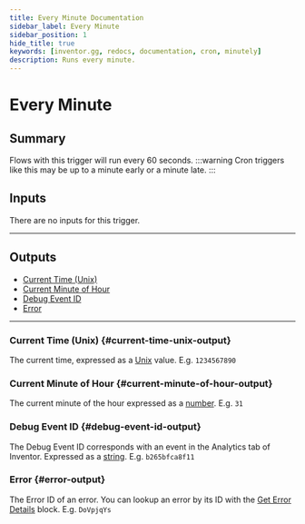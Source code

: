```yaml
---
title: Every Minute Documentation
sidebar_label: Every Minute
sidebar_position: 1
hide_title: true
keywords: [inventor.gg, redocs, documentation, cron, minutely]
description: Runs every minute.
---
```

# Every Minute
## Summary
Flows with this trigger will run every 60 seconds.
:::warning
    Cron triggers like this may be up to a minute early or a minute late.
:::

## Inputs
There are no inputs for this trigger.
___
## Outputs
- [Current Time (Unix)](#current-time-unix-output)
- [Current Minute of Hour](#current-minute-of-hour-output)
- [Debug Event ID](#debug-event-id-output)
- [Error](#error-output)
___
### Current Time (Unix) {#current-time-unix-output}
The current time, expressed as a [Unix](/inventor-reference/types/number/unix/) value. E.g. `1234567890`

### Current Minute of Hour {#current-minute-of-hour-output}
The current minute of the hour expressed as a [number](/inventor-reference/types/number). E.g. `31`

### Debug Event ID {#debug-event-id-output}
The Debug Event ID corresponds with an event in the Analytics tab of Inventor. Expressed as a [string](/inventor-reference/types/string). E.g. `b265bfca8f11`

### Error {#error-output}
The Error ID of an error. You can lookup an error by its ID with the [Get Error Details](/inventor-reference/blocks/get-error-details) block. E.g. `DoVpjqYs`